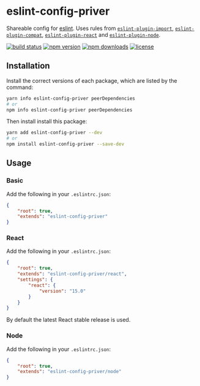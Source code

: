 # eslint-config-priver

Shareable config for [eslint]. Uses rules from [`eslint-plugin-import`], [`eslint-plugin-compat`], [`eslint-plugin-react`] and [`eslint-plugin-node`].

[![build status](https://img.shields.io/travis/priver/eslint-config-priver/master.svg?style=flat-square)](https://travis-ci.org/priver/eslint-config-priver)
[![npm version](https://img.shields.io/npm/v/eslint-config-priver.svg?style=flat-square)](https://www.npmjs.com/package/eslint-config-priver)
[![npm downloads](https://img.shields.io/npm/dm/eslint-config-priver.svg?style=flat-square)](https://www.npmjs.com/package/eslint-config-priver)
[![license](https://img.shields.io/github/license/priver/eslint-config-priver.svg?style=flat-square)](https://github.com/priver/eslint-config-priver/blob/master/LICENSE.txt)

## Installation

Install the correct versions of each package, which are listed by the command:

```bash
yarn info eslint-config-priver peerDependencies
# or
npm info eslint-config-priver peerDependencies
```

Then install install this package:

```bash
yarn add eslint-config-priver --dev
# or
npm install eslint-config-priver --save-dev
```

## Usage

### Basic

Add the following in your `.eslintrc.json`:

```json
{
    "root": true,
    "extends": "eslint-config-priver"
}
```

### React

Add the following in your `.eslintrc.json`:

```json
{
    "root": true,
    "extends": "eslint-config-priver/react",
    "settings": {
        "react": {
            "version": "15.0"
        }
    }
}
```

By default the latest React stable release is used.

### Node

Add the following in your `.eslintrc.json`:

```json
{
    "root": true,
    "extends": "eslint-config-priver/node"
}
```

[eslint]: http://eslint.org/
[`eslint-plugin-import`]: https://github.com/benmosher/eslint-plugin-import
[`eslint-plugin-compat`]: https://github.com/amilajack/eslint-plugin-compat
[`eslint-plugin-react`]: https://github.com/davidtheclark/stylelint-selector-bem-pattern
[`eslint-plugin-node`]: https://github.com/mysticatea/eslint-plugin-node
